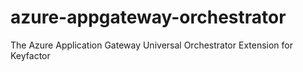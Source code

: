 # azure-appgateway-orchestrator
The Azure Application Gateway Universal Orchestrator Extension for Keyfactor
